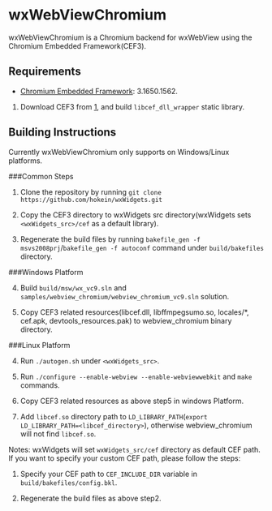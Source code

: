 # wxWebViewChromium

wxWebViewChromium is a Chromium backend for wxWebView using the Chromium
Embedded Framework(CEF3).

## Requirements

* [Chromium Embedded Framework][1]: 3.1650.1562.

1. Download CEF3 from [1], and build `libcef_dll_wrapper` static library.

## Building Instructions 

Currently wxWebViewChromium only supports on Windows/Linux platforms.

###Common Steps

1. Clone the repository by running `git clone https://github.com/hokein/wxWidgets.git` 

2. Copy the CEF3 directory to wxWidgets src directory(wxWidgets sets `<wxWidgets_src>/cef` as a default library).

3. Regenerate the build files by running `bakefile_gen -f msvs2008prj`/`bakefile_gen -f autoconf` command under `build/bakefiles` directory.

###Windows Platform

4. Build `build/msw/wx_vc9.sln` and `samples/webview_chromium/webview_chromium_vc9.sln` solution.

5. Copy CEF3 related resources(libcef.dll, libffmpegsumo.so, locales/*, cef.apk, devtools_resources.pak) to webview_chromium binary directory.

###Linux Platform

4. Run `./autogen.sh` under `<wxWidgets_src>`.

5. Run `./configure --enable-webview --enable-webviewwebkit` and `make` commands.

6. Copy CEF3 related resources as above step5 in windows Platform.

7. Add `libcef.so` directory path to `LD_LIBRARY_PATH`(`export LD_LIBRARY_PATH=<libcef_directory>`),
otherwise webview_chromium will not find `libcef.so`.

Notes: wxWidgets will set `wxWidgets_src/cef` directory as default CEF path.
If you want to specify your custom CEF path, please follow the steps:

1. Specify your CEF path to `CEF_INCLUDE_DIR` variable in `build/bakefiles/config.bkl`.

2. Regenerate the build files as above step2.

[1]: http://code.google.com/p/chromiumembedded/
